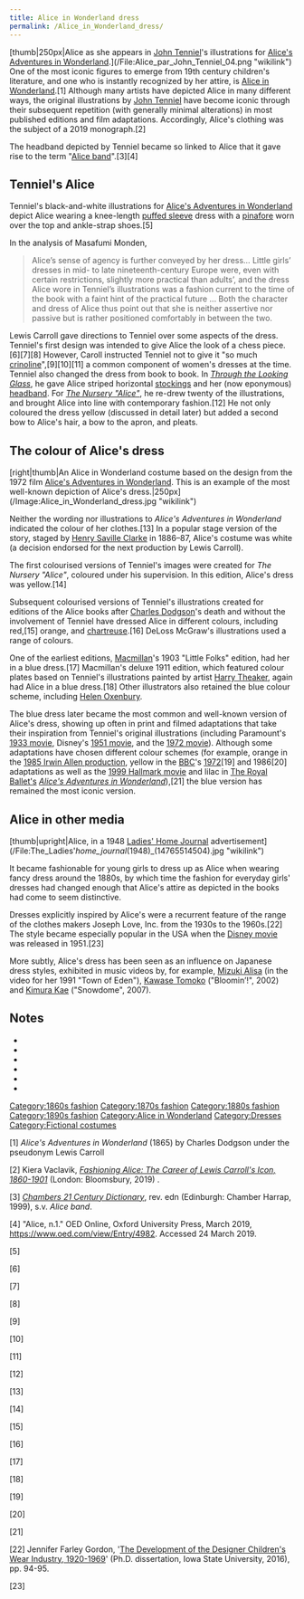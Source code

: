 ```yaml
---
title: Alice in Wonderland dress
permalink: /Alice_in_Wonderland_dress/
---
```


[thumb\|250px\|Alice as she appears in [John
Tenniel](John_Tenniel "wikilink")'s illustrations for [Alice's
Adventures in
Wonderland](/Alice's_Adventures_in_Wonderland "wikilink").](/File:Alice_par_John_Tenniel_04.png "wikilink")
One of the most iconic figures to emerge from 19th century children's
literature, and one who is instantly recognized by her attire, is [Alice
in Wonderland](/Alice_in_Wonderland "wikilink").[1] Although many
artists have depicted Alice in many different ways, the original
illustrations by [John Tenniel](/John_Tenniel "wikilink") have become
iconic through their subsequent repetition (with generally minimal
alterations) in most published editions and film adaptations.
Accordingly, Alice's clothing was the subject of a 2019 monograph.[2]

The headband depicted by Tenniel became so linked to Alice that it gave
rise to the term "[Alice band](/Alice_band "wikilink")".[3][4]

## Tenniel's Alice

Tenniel's black-and-white illustrations for [Alice's Adventures in
Wonderland](/Alice's_Adventures_in_Wonderland "wikilink") depict Alice
wearing a knee-length [puffed sleeve](/Sleeve "wikilink") dress with a
[pinafore](/pinafore "wikilink") worn over the top and ankle-strap
shoes.[5]

In the analysis of Masafumi Monden,

> Alice’s sense of agency is further conveyed by her dress… Little
> girls’ dresses in mid- to late nineteenth-century Europe were, even
> with certain restrictions, slightly more practical than adults’, and
> the dress Alice wore in Tenniel’s illustrations was a fashion current
> to the time of the book with a faint hint of the practical future ...
> Both the character and dress of Alice thus point out that she is
> neither assertive nor passive but is rather positioned comfortably in
> between the two.

Lewis Carroll gave directions to Tenniel over some aspects of the dress.
Tenniel's first design was intended to give Alice the look of a chess
piece.[6][7][8] However, Caroll instructed Tenniel not to give it "so
much [crinoline](/crinoline "wikilink")",[9][10][11] a common component
of women's dresses at the time. Tenniel also changed the dress from book
to book. In *[Through the Looking
Glass](/Through_the_Looking_Glass "wikilink")*, he gave Alice striped
horizontal [stockings](/stockings "wikilink") and her (now eponymous)
[headband](/headband "wikilink"). For *[The Nursery
"Alice"](/The_Nursery_"Alice" "wikilink")*, he re-drew twenty of the
illustrations, and brought Alice into line with contemporary
fashion.[12] He not only coloured the dress yellow (discussed in detail
later) but added a second bow to Alice's hair, a bow to the apron, and
pleats.

## The colour of Alice's dress

[right\|thumb\|An Alice in Wonderland costume based on the design from
the 1972 film [Alice's Adventures in
Wonderland](Alice's_Adventures_in_Wonderland "wikilink"). This is an
example of the most well-known depiction of Alice's
dress.\|250px](/Image:Alice_in_Wonderland_dress.jpg "wikilink")

Neither the wording nor illustrations to *Alice's Adventures in
Wonderland* indicated the colour of her clothes.[13] In a popular stage
version of the story, staged by [Henry Saville
Clarke](/Henry_Saville_Clarke "wikilink") in 1886–87, Alice's costume
was white (a decision endorsed for the next production by Lewis
Carroll).

The first colourised versions of Tenniel's images were created for *The
Nursery "Alice"*, coloured under his supervision. In this edition,
Alice's dress was yellow.[14]

Subsequent colourised versions of Tenniel's illustrations created for
editions of the Alice books after [Charles
Dodgson](/Charles_Lutwidge_Dodgson "wikilink")'s death and without the
involvement of Tenniel have dressed Alice in different colours,
including red,[15] orange, and
[chartreuse](/Chartreuse_(color) "wikilink").[16] DeLoss McGraw's
illustrations used a range of colours.

One of the earliest editions,
[Macmillan](/Macmillan_Publishers "wikilink")'s 1903 "Little Folks"
edition, had her in a blue dress.[17] Macmillan's deluxe 1911 edition,
which featured colour plates based on Tenniel's illustrations painted by
artist [Harry Theaker](/Harry_Theaker "wikilink"), again had Alice in a
blue dress.[18] Other illustrators also retained the blue colour scheme,
including [Helen Oxenbury](/Helen_Oxenbury "wikilink").

The blue dress later became the most common and well-known version of
Alice's dress, showing up often in print and filmed adaptations that
take their inspiration from Tenniel's original illustrations (including
Paramount's [1933 movie](/Alice_in_Wonderland_(1933_movie) "wikilink"),
Disney's [1951 movie](/Alice_in_Wonderland_(1951_film) "wikilink"), and
the [1972
movie](/Alice's_Adventures_in_Wonderland_(1972_film) "wikilink")).
Although some adaptations have chosen different colour schemes (for
example, orange in the [1985 Irwin Allen
production](/Alice_in_Wonderland_(1985_film) "wikilink"), yellow in the
[BBC](/BBC "wikilink")'s
[1972](/Alice_Through_the_Looking_Glass "wikilink")[19] and 1986[20]
adaptations as well as the [1999 Hallmark
movie](/Alice_in_Wonderland_(1999_film) "wikilink") and lilac in [The
Royal Ballet's](/The_Royal_Ballet "wikilink") *[Alice's Adventures in
Wonderland](/Alice's_Adventures_in_Wonderland_(ballet) "wikilink")*),[21]
the blue version has remained the most iconic version.

## Alice in other media

[thumb\|upright\|Alice, in a 1948 [Ladies' Home
Journal](Ladies'_Home_Journal "wikilink")
advertisement](/File:The_Ladies'_home_journal_(1948)_(14765514504).jpg "wikilink")

It became fashionable for young girls to dress up as Alice when wearing
fancy dress around the 1880s, by which time the fashion for everyday
girls' dresses had changed enough that Alice's attire as depicted in the
books had come to seem distinctive.

Dresses explicitly inspired by Alice's were a recurrent feature of the
range of the clothes makers Joseph Love, Inc. from the 1930s to the
1960s.[22] The style became especially popular in the USA when the
[Disney movie](/Alice_in_Wonderland_(1951_film) "wikilink") was released
in 1951.[23]

More subtly, Alice's dress has been seen as an influence on Japanese
dress styles, exhibited in music videos by, for example, [Mizuki
Alisa](/Mizuki_Alisa "wikilink") (in the video for her 1991 "Town of
Eden"), [Kawase Tomoko](/Kawase_Tomoko "wikilink") ("Bloomin’!", 2002)
and [Kimura Kae](/Kimura_Kae "wikilink") ("Snowdome", 2007).

## Notes

-

-

-

-

-

-

[Category:1860s fashion](/Category:1860s_fashion "wikilink")
[Category:1870s fashion](/Category:1870s_fashion "wikilink")
[Category:1880s fashion](/Category:1880s_fashion "wikilink")
[Category:1890s fashion](/Category:1890s_fashion "wikilink")
[Category:Alice in Wonderland](/Category:Alice_in_Wonderland "wikilink")
[Category:Dresses](/Category:Dresses "wikilink") [Category:Fictional
costumes](/Category:Fictional_costumes "wikilink")

[1] *Alice's Adventures in Wonderland* (1865) by Charles Dodgson under
the pseudonym Lewis Carroll

[2] Kiera Vaclavik, *[Fashioning Alice: The Career of Lewis Carroll's
Icon,
1860-1901](https://books.google.com/books?hl=en&lr=&id=8B-FDwAAQBAJ)*
(London: Bloomsbury, 2019) .

[3] *[Chambers 21 Century
Dictionary](https://books.google.com/books?id=D37Cd3Ad7eIC&pg=PA30&dq=alice+band+-+alice+in+wonderland&hl=en&ei=rgrhTOW4DqmAhAfh8-T3DA&sa=X&oi=book_result&ct=result&resnum=8&ved=0CFcQ6AEwBw#v=onepage&q=alice%20band%20-%20alice%20in%20wonderland&f=false)*,
rev. edn (Edinburgh: Chamber Harrap, 1999), s.v. *Alice band*.

[4] "Alice, n.1." OED Online, Oxford University Press, March 2019,
<https://www.oed.com/view/Entry/4982>. Accessed 24 March 2019.

[5]

[6]

[7]

[8]

[9]

[10]

[11]

[12]

[13]

[14]

[15]

[16]

[17]

[18]

[19]

[20]

[21]

[22] Jennifer Farley Gordon, '[The Development of the Designer
Children's Wear Industry,
1920-1969](https://lib.dr.iastate.edu/etd/14973/)' (Ph.D. dissertation,
Iowa State University, 2016), pp. 94-95.

[23]